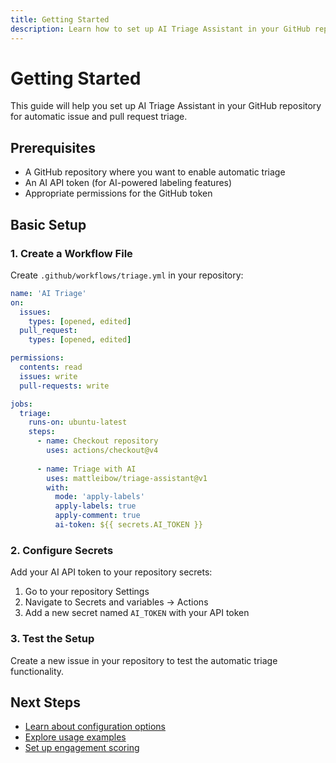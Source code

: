 ```yaml
---
title: Getting Started
description: Learn how to set up AI Triage Assistant in your GitHub repository
---
```


# Getting Started

This guide will help you set up AI Triage Assistant in your GitHub repository for automatic issue and pull request triage.

## Prerequisites

- A GitHub repository where you want to enable automatic triage
- An AI API token (for AI-powered labeling features)
- Appropriate permissions for the GitHub token

## Basic Setup

### 1. Create a Workflow File

Create `.github/workflows/triage.yml` in your repository:

```yaml
name: 'AI Triage'
on:
  issues:
    types: [opened, edited]
  pull_request:
    types: [opened, edited]

permissions:
  contents: read
  issues: write
  pull-requests: write

jobs:
  triage:
    runs-on: ubuntu-latest
    steps:
      - name: Checkout repository
        uses: actions/checkout@v4
        
      - name: Triage with AI
        uses: mattleibow/triage-assistant@v1
        with:
          mode: 'apply-labels'
          apply-labels: true
          apply-comment: true
          ai-token: ${{ secrets.AI_TOKEN }}
```

### 2. Configure Secrets

Add your AI API token to your repository secrets:

1. Go to your repository Settings
2. Navigate to Secrets and variables → Actions
3. Add a new secret named `AI_TOKEN` with your API token

### 3. Test the Setup

Create a new issue in your repository to test the automatic triage functionality.

## Next Steps

- [Learn about configuration options](/guides/configuration/)
- [Explore usage examples](/guides/examples/)
- [Set up engagement scoring](/reference/engagement-scoring/)